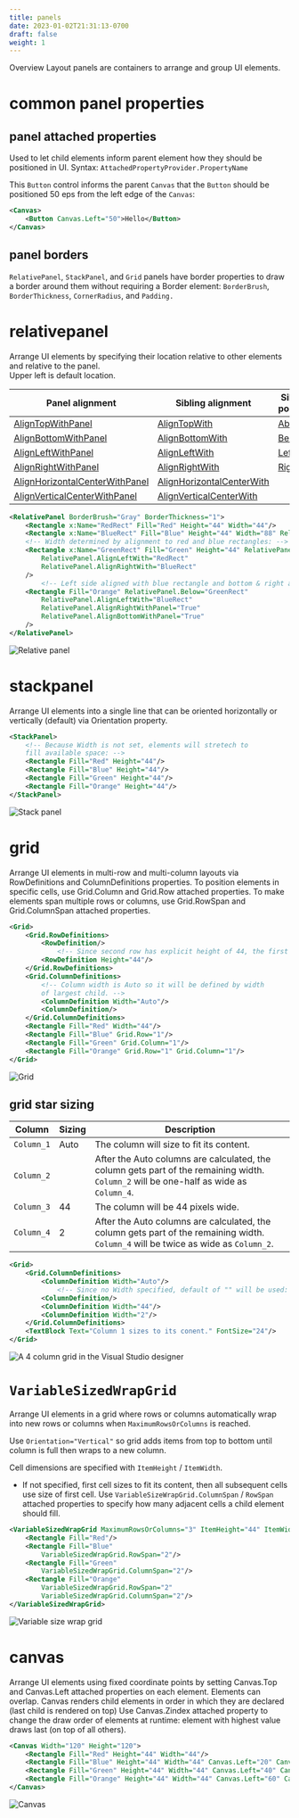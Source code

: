 ```yaml
---
title: panels
date: 2023-01-02T21:31:13-0700
draft: false
weight: 1
---
```

Overview
Layout panels are containers to arrange and group UI elements.

# common panel properties
## panel attached properties
Used to let child elements inform parent element how they should be positioned in UI.
Syntax: `AttachedPropertyProvider.PropertyName`

This `Button` control informs the parent `Canvas` that the `Button` should be positioned 50 eps from the left edge of the `Canvas`:
```xml
<Canvas>
    <Button Canvas.Left="50">Hello</Button>
</Canvas>
```

## panel borders
`RelativePanel`, `StackPanel`, and `Grid` panels have border properties to draw a border around them without requiring a Border element: `BorderBrush`, `BorderThickness`, `CornerRadius`, and `Padding.`

# relativepanel
Arrange UI elements by specifying their location relative to other elements and relative to the panel.  
Upper left is default location.

| Panel alignment                                                                                                                                           | Sibling alignment                                                                                                                               | Sibling position                                                                                          |
| --------------------------------------------------------------------------------------------------------------------------------------------------------- | ----------------------------------------------------------------------------------------------------------------------------------------------- | --------------------------------------------------------------------------------------------------------- |
| [AlignTopWithPanel](https://learn.microsoft.com/en-us/uwp/api/windows.ui.xaml.controls.relativepanel.aligntopwithpanelproperty)                           | [AlignTopWith](https://learn.microsoft.com/en-us/uwp/api/windows.ui.xaml.controls.relativepanel.aligntopwithproperty)                           | [Above](https://learn.microsoft.com/en-us/uwp/api/windows.ui.xaml.controls.relativepanel)                 |
| [AlignBottomWithPanel](https://learn.microsoft.com/en-us/uwp/api/windows.ui.xaml.controls.relativepanel.alignbottomwithpanelproperty)                     | [AlignBottomWith](https://learn.microsoft.com/en-us/uwp/api/windows.ui.xaml.controls.relativepanel.alignbottomwithproperty)                     | [Below](https://learn.microsoft.com/en-us/uwp/api/windows.ui.xaml.controls.relativepanel.belowproperty)   |
| [AlignLeftWithPanel](https://learn.microsoft.com/en-us/uwp/api/windows.ui.xaml.controls.relativepanel)                                                    | [AlignLeftWith](https://learn.microsoft.com/en-us/uwp/api/windows.ui.xaml.controls.relativepanel.getalignleftwith)                              | [LeftOf](https://learn.microsoft.com/en-us/uwp/api/windows.ui.xaml.controls.relativepanel.leftofproperty) |
| [AlignRightWithPanel](https://learn.microsoft.com/en-us/uwp/api/windows.ui.xaml.controls.relativepanel.alignrightwithpanelproperty)                       | [AlignRightWith](https://learn.microsoft.com/en-us/uwp/api/windows.ui.xaml.controls.relativepanel.alignrightwithproperty)                       | [RightOf](https://learn.microsoft.com/en-us/uwp/api/windows.ui.xaml.controls.relativepanel.setrightof)    |
| [AlignHorizontalCenterWithPanel](https://learn.microsoft.com/en-us/uwp/api/windows.ui.xaml.controls.relativepanel.alignhorizontalcenterwithpanelproperty) | [AlignHorizontalCenterWith](https://learn.microsoft.com/en-us/uwp/api/windows.ui.xaml.controls.relativepanel.alignhorizontalcenterwithproperty) |                                                                                                           |
| [AlignVerticalCenterWithPanel](https://learn.microsoft.com/en-us/uwp/api/windows.ui.xaml.controls.relativepanel.alignverticalcenterwithpanelproperty)     | [AlignVerticalCenterWith](https://learn.microsoft.com/en-us/uwp/api/windows.ui.xaml.controls.relativepanel.alignverticalcenterwithproperty)     |                                                                                                           |
```xml
<RelativePanel BorderBrush="Gray" BorderThickness="1">
    <Rectangle x:Name="RedRect" Fill="Red" Height="44" Width="44"/>
    <Rectangle x:Name="BlueRect" Fill="Blue" Height="44" Width="88" RelativePanel.RightOf="RedRect" />
    <!-- Width determined by alignment to red and blue rectangles: -->
    <Rectangle x:Name="GreenRect" Fill="Green" Height="44" RelativePanel.Below="RedRect"
        RelativePanel.AlignLeftWith="RedRect"
        RelativePanel.AlignRightWith="BlueRect"
    />
        <!-- Left side aligned with blue rectangle and bottom & right aligned with the panel itself -->
    <Rectangle Fill="Orange" RelativePanel.Below="GreenRect"
        RelativePanel.AlignLeftWith="BlueRect"
        RelativePanel.AlignRightWithPanel="True"
        RelativePanel.AlignBottomWithPanel="True"
    />
</RelativePanel>
```

![Relative panel](./Design---Layouts-(Responsive-Layouts-w-XAML)_Panels-(Layout-panels)-image2.png)

# stackpanel
Arrange UI elements into a single line that can be oriented horizontally or vertically (default) via Orientation property.
```xml
<StackPanel>
    <!-- Because Width is not set, elements will stretech to
    fill available space: -->
    <Rectangle Fill="Red" Height="44"/>
    <Rectangle Fill="Blue" Height="44"/>
    <Rectangle Fill="Green" Height="44"/>
    <Rectangle Fill="Orange" Height="44"/>
</StackPanel>
```

![Stack panel](./Design---Layouts-(Responsive-Layouts-w-XAML)_Panels-(Layout-panels)-image3.png)

# grid
Arrange UI elements in multi-row and multi-column layouts via RowDefinitions and ColumnDefinitions properties.
To position elements in specific cells, use Grid.Column and Grid.Row attached properties.
To make elements span multiple rows or columns, use Grid.RowSpan and Grid.ColumnSpan attached properties.
```xml
<Grid>
    <Grid.RowDefinitions>
        <RowDefinition/>
            <!-- Since second row has explicit height of 44, the first row will fill whatever space is left. -->
        <RowDefinition Height="44"/>
    </Grid.RowDefinitions>
    <Grid.ColumnDefinitions>
        <!-- Column width is Auto so it will be defined by width
        of largest child. -->
        <ColumnDefinition Width="Auto"/>
        <ColumnDefinition/>
    </Grid.ColumnDefinitions>
    <Rectangle Fill="Red" Width="44"/>
    <Rectangle Fill="Blue" Grid.Row="1"/>
    <Rectangle Fill="Green" Grid.Column="1"/>
    <Rectangle Fill="Orange" Grid.Row="1" Grid.Column="1"/>
</Grid>
```

![Grid](./Design---Layouts-(Responsive-Layouts-w-XAML)_Panels-(Layout-panels)-image4.png)

## grid star sizing
| Column     | Sizing | Description                                                                                                                            |
| ---------- | ------ | -------------------------------------------------------------------------------------------------------------------------------------- |
| `Column_1` | Auto   | The column will size to fit its content.                                                                                               |
| `Column_2` |        | After the Auto columns are calculated, the column gets part of the remaining width. `Column_2` will be one-half as wide as `Column_4`. |
| `Column_3` | 44     | The column will be 44 pixels wide.                                                                                                     |
| `Column_4` | 2      | After the Auto columns are calculated, the column gets part of the remaining width. `Column_4` will be twice as wide as `Column_2`.    |

```xml
<Grid>
    <Grid.ColumnDefinitions>
        <ColumnDefinition Width="Auto"/>
            <!-- Since no Width specified, default of "" will be used: -->
        <ColumnDefinition/>
        <ColumnDefinition Width="44"/>
        <ColumnDefinition Width="2"/>
    </Grid.ColumnDefinitions>
    <TextBlock Text="Column 1 sizes to its conent." FontSize="24"/>
</Grid>
```

![A 4 column grid in the Visual Studio designer](./Design---Layouts-(Responsive-Layouts-w-XAML)_Panels-(Layout-panels)-image1.png)


# `VariableSizedWrapGrid`
Arrange UI elements in a grid where rows or columns automatically wrap into new rows or columns when `MaximumRowsOrColumns` is reached.  

Use `Orientation="Vertical"` so grid adds items from top to bottom until column is full then wraps to a new column.  

Cell dimensions are specified with `ItemHeight` / `ItemWidth`.
- If not specified, first cell sizes to fit its content, then all subsequent cells use size of first cell.
Use `VariableSizeWrapGrid.ColumnSpan` / `RowSpan` attached properties to specify how many adjacent cells a child element should fill.

```xml
<VariableSizedWrapGrid MaximumRowsOrColumns="3" ItemHeight="44" ItemWidth="44">
    <Rectangle Fill="Red"/>
    <Rectangle Fill="Blue"
        VariableSizedWrapGrid.RowSpan="2"/>
    <Rectangle Fill="Green"
        VariableSizedWrapGrid.ColumnSpan="2"/>
    <Rectangle Fill="Orange"
        VariableSizedWrapGrid.RowSpan="2"
        VariableSizedWrapGrid.ColumnSpan="2"/>
</VariableSizedWrapGrid>
```

![Variable size wrap grid](./Design---Layouts-(Responsive-Layouts-w-XAML)_Panels-(Layout-panels)-image5.png)

# canvas
Arrange UI elements using fixed coordinate points by setting Canvas.Top and Canvas.Left attached properties on each element.
Elements can overlap.
Canvas renders child elements in order in which they are declared (last child is rendered on top)
Use Canvas.Zindex attached property to change the draw order of elements at runtime: element with highest value draws last (on top of all others).

```xml
<Canvas Width="120" Height="120">
    <Rectangle Fill="Red" Height="44" Width="44"/>
    <Rectangle Fill="Blue" Height="44" Width="44" Canvas.Left="20" Canvas.Top="20"/>
    <Rectangle Fill="Green" Height="44" Width="44" Canvas.Left="40" Canvas.Top="40"/>
    <Rectangle Fill="Orange" Height="44" Width="44" Canvas.Left="60" Canvas.Top="60"/>
</Canvas>
```
![Canvas](./Design---Layouts-(Responsive-Layouts-w-XAML)_Panels-(Layout-panels)-image6.png)
